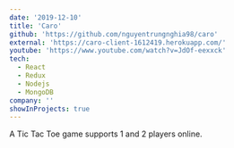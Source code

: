 ```yaml
---
date: '2019-12-10'
title: 'Caro'
github: 'https://github.com/nguyentrungnghia98/caro'
external: 'https://caro-client-1612419.herokuapp.com/'
youtube: 'https://www.youtube.com/watch?v=JdOf-eexxck'
tech:
  - React
  - Redux
  - Nodejs
  - MongoDB
company: ''
showInProjects: true
---
```


A Tic Tac Toe game supports 1 and 2 players online.
